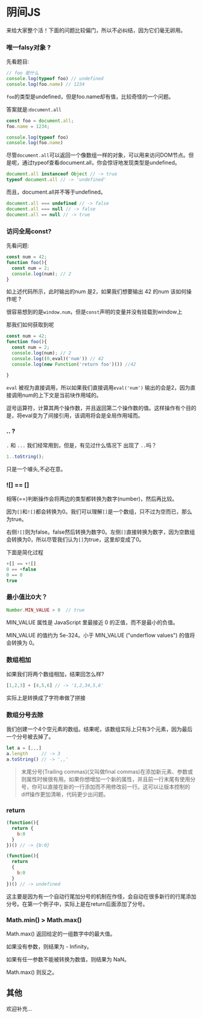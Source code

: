 # 阴间JS

来给大家整个活！下面的问题比较偏门，所以不必纠结，因为它们毫无卵用。

### 唯一falsy对象 ?

先看题目: 
``` javascript
// foo 是什么
console.log(typeof foo) // undefined
console.log(foo.name) // 1234
```

`foo`的类型是undefined，但是foo.name却有值，比较奇怪的一个问题。

答案就是:`document.all`

``` javascript
const foo = document.all;
foo.name = 1234;

console.log(typeof foo)
console.log(foo.name)
```

尽管`document.all`可以返回一个像数组一样的对象，可以用来访问DOM节点。但是呢，通过typeof查看document.all，你会惊讶地发现类型是undefined。

``` javascript
document.all instanceof Object // -> true
typeof document.all // -> 'undefined'

```

而且，document.all并不等于undefined。

``` javascript
document.all === undefined // -> false
document.all === null // -> false
document.all == null // -> true
```


### 访问全局const?

先看问题:
``` javascript
const num = 42;
function foo(){
  const num = 2;
  console.log(num); // 2
}
```
如上述代码所示，此时输出的num 是2，如果我们想要输出 42 的num 该如何操作呢 ?

很容易想到的是`window.num`，但是`const`声明的变量并没有挂载到window上

那我们如何获取到呢 

``` javascript
const num = 42;
function foo(){
  const num = 2;
  console.log(num); // 2
  console.log((0,eval)('num')) // 42
  console.log(new Function('return foo')()) //42

}

``` 

`eval` 被视为直接调用，所以如果我们直接调用`eval('num')` 输出的会是2，因为直接调用num的上下文是当前块作用域的。

逗号运算符，计算其两个操作数，并且返回第二个操作数的值。这样操作有个目的是，将eval变为了间接引用，该调用将会是全局作用域而。


### .. ?

`.` 和 `...` 我们经常用到，但是，有见过什么情况下 出现了 `..`吗？


``` javascript
1..toString();
```

只是一个噱头,不必在意。



### ![] == []

相等(==)判断操作会将两边的类型都转换为数字(number)，然后再比较。

因为`[]`和`![]`都会转换为0。我们可以理解`[]`是一个数组，只不过为空而已，那么为true。

右侧`![]`则为false。false然后转换为数字0。左侧`[]`直接转换为数字，因为空数组会转换为0，所以尽管我们认为`[]`为true，这里却变成了0。

下面是简化过程
```javascript
+[] == +![]
0 == +false
0 == 0
true
```

### 最小值比0大？

``` javascript
Number.MIN_VALUE > 0  // true

```
MIN_VALUE 属性是 JavaScript 里最接近 0 的正值，而不是最小的负值。

MIN_VALUE 的值约为 5e-324。小于 MIN_VALUE ("underflow values") 的值将会转换为 0。


### 数组相加

如果我们将两个数组相加，结果回怎么样?

``` javascript
[1,2,3] + [4,5,6] // -> '1,2,34,5,6'

```

实际上是转换成了字符串做了拼接


### 数组分号去除

我们创建一个4个空元素的数组。结果呢，该数组实际上只有3个元素，因为最后一个分号被去掉了。

``` javascript
let a = [,,,]
a.length     // -> 3
a.toString() // -> ',,'
```

> 末尾分号(Trailing commas)(又叫做final commas)在添加新元素、参数或则属性时候很有用。如果你想增加一个新的属性，并且前一行末尾有使用分号，你可以直接在新的一行添加而不用修改前一行。这可以让版本控制的diff操作更加清晰，代码更少出问题。


### return

``` javascript
(function(){
  return {
    b:0
  }
})() // -> {b:0}

(function(){
  return 
  {
    b:0
  }
})() // -> undefined
```
这主要是因为有一个自动行尾加分号的机制在作怪，会自动在很多新行的行尾添加分号。在第一个例子中，实际上是在return后面添加了分号。

### Math.min() > Math.max()

Math.max() 返回给定的一组数字中的最大值。

如果没有参数，则结果为 - Infinity。

如果有任一参数不能被转换为数值，则结果为 NaN。

Math.max() 则反之。



## 其他

欢迎补充...

